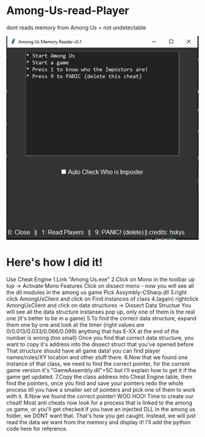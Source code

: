 # Among-Us-read-Player
dont reads memory from Among Us = not undetectable

![x.PNG](x.PNG)


# Here's how I did it!
Use Cheat Engine
1.Link "Among Us.exe"
2.Click on Mono in the toolbar up top -> Activate Mono Features
Click on dissect mono - now you will see all the dll modules in the among us game
Pick Assymbly-CSharp.dll
3.right click AmongUsClient and click on Find instances of class
4.(again) rightclick AmongUsClient and click on data structures -> Dissect Data Structue
You will see all the data structure instanses pop up, only one of them is the real one (it's better to be in a game)
5.To find the correct data structure, expand them one by one and look at the timer (right values are 0/0.013/0.033/0.066/0.099) anything that has E-XX at the end of the number is wrong (too small)
Once you find that correct data structure, you want to copy it's address into the dissect struct that you've opened before
That structure should have all game data! you can find player names/roles/XY location and other stuff there.
6.Now that we found one instance of that class, we need to find the correct pointer, for the current game version it's "GameAssembly.dll"+5C but I'll explain how to get it if the game get updated.
7.Copy the class address into Cheat Engine table, then find the pointers, once you find and save your pointers redo the whole process till you have a smaller set of pointers and pick one of them to work with it.
8.Now we found the correct pointer! WOO HOO!
Time to create our cheat!
Most anti cheats now look for a process that is linked to the among us game, or you'll get checked if you have an injected DLL in the among us folder, we DONT want that. That's how you get caught.
Instead, we will just read the data we want from the memory and display it!
I'll add the python code here for reference.

